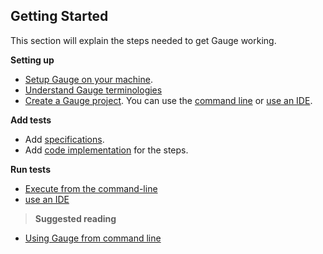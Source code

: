  ## Getting Started

This section will explain the steps needed to get Gauge working.

**Setting up**

* [Setup Gauge on your machine](../installations/README.md).
* [Understand Gauge terminologies](../gauge_terminologies/README.md)
* [Create a Gauge project](creating_a_gauge_project.md). You can use the [command line](../cli/README.md) or [use an IDE](../ide_support/README.md).

**Add tests**

* Add [specifications](../gauge_terminologies/specifications.md).
* Add [code implementation](../language_features/step_implementations.md) for the steps.

**Run tests**

* [Execute from the command-line](../cli/#executing-tests)
* [use an IDE](../ide_support/README.md)

>**Suggested reading**
* [Using Gauge from command line](../cli/README.md)
